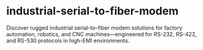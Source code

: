 # industrial-serial-to-fiber-modem
Discover rugged industrial serial-to-fiber modem solutions for factory automation, robotics, and CNC machines—engineered for RS-232, RS-422, and RS-530 protocols in high-EMI environments.
